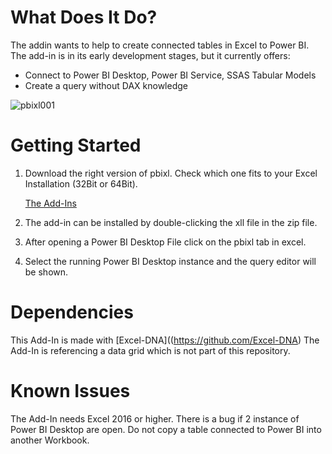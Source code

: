 # What Does It Do?
The addin wants to help to create connected tables in Excel to Power BI.
The add-in is in its early development stages, but it currently offers:

- Connect to Power BI Desktop, Power BI Service, SSAS Tabular Models
- Create a query without DAX knowledge


![pbixl001](https://github.com/joschkos/pbixl/assets/50075326/471c05ea-1bf0-44fe-98f4-341605acba46)

# Getting Started
1. Download the right version of pbixl. Check which one fits to your Excel Installation (32Bit or 64Bit).

    [The Add-Ins](https://github.com/joschkos/pbixl/tree/main/Add-Ins)

2. The add-in can be installed by double-clicking the xll file in the zip file.
3. After opening a Power BI Desktop File click on the pbixl tab in excel.
4. Select the running Power BI Desktop instance and the query editor will be shown.

# Dependencies
This Add-In is made with [Excel-DNA]((https://github.com/Excel-DNA)
The Add-In is referencing a data grid which is not part of this repository.

# Known Issues
The Add-In needs Excel 2016 or higher.
There is a bug if 2 instance of Power BI Desktop are open.
Do not copy a table connected to Power BI into another Workbook. 


